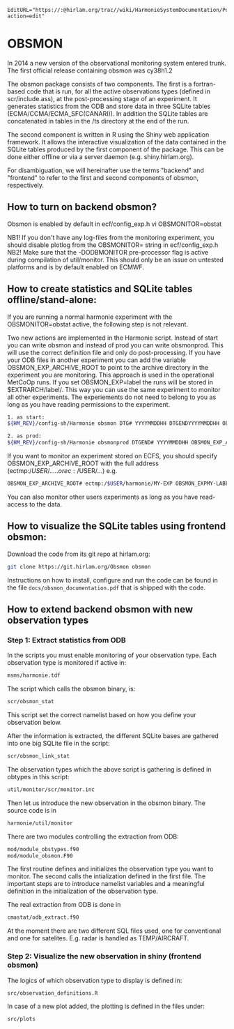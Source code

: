 ```@meta
EditURL="https://:@hirlam.org/trac//wiki/HarmonieSystemDocumentation/PostPP/Obsmon?action=edit"
```
# OBSMON

In 2014 a new version of the observational monitoring system entered trunk. The first official release containing obsmon was cy38h1.2

The obsmon package consists of two components. The first is a fortran-based code that is run, for all the active observations types (defined in scr/include.ass), at the post-processing stage of an experiment. It generates statistics from the ODB and store data in three SQLite tables (ECMA/CCMA/ECMA_SFC(CANARI)). In addition the SQLite tables are concatenated in tables in the /ts directory at the end of the run.

The second component is written in R using the Shiny web application framework. It allows the interactive visualization of the data contained in the SQLite tables produced by the first component of the package. This can be done either offline or via a server daemon (e.g. shiny.hirlam.org).

For disambiguation, we will hereinafter use the terms "backend" and "frontend" to refer to the first and second components of obsmon, respectively.


## How to turn on backend obsmon?

Obsmon is enabled by default in ecf/config_exp.h  vi OBSMONITOR=obstat

NB1! If you don't have any log-files from the monitoring experiment, you should disable plotlog from the OBSMONITOR= string in ecf/config_exp.h 
NB2! Make sure that the -DODBMONITOR pre-processor flag is active during compilation of util/monitor. This should only be an issue on untested platforms and is by default enabled on ECMWF.


## How to create statistics and SQLite tables offline/stand-alone:

If you are running a normal harmonie experiment with the OBSMONITOR=obstat active, the following step is not relevant.

Two new actions are implemented in the Harmonie script. Instead of start you can write obsmon and instead of prod you can write obsmonprod. This will use the correct definition file and only do post-processing. If you have your ODB files in another experiment you can add the variable OBSMON_EXP_ARCHIVE_ROOT to point to the archive directory in the experiment you are monitoring. This approach is used in the operational MetCoOp runs. If you set OBSMON_EXP=label the runs will be stored in $EXTRARCH/label/. This way you can use the same experiment to monitor all other experiments. The experiements do not need to belong to you as long as you have reading permissions to the experiment. 

```bash
1. as start:
${HM_REV}/config-sh/Harmonie obsmon DTG# YYYYMMDDHH DTGENDYYYYMMDDHH OBSMON_EXP_ARCHIVE_ROOT# PATH-TO-ARCHIVE-DIRECTORY-TO-MONITOR OBSMON_EXPMY-LABEL
```


```bash
2. as prod:
${HM_REV}/config-sh/Harmonie obsmonprod DTGEND# YYYYMMDDHH OBSMON_EXP_ARCHIVE_ROOTPATH-TO-ARCHIVE-DIRECTORY-TO-MONITOR OBSMON_EXP=MY-LABEL
```

If you want to monitor an experiment stored on ECFS, you should specify OBSMON_EXP_ARCHIVE_ROOT with the full address (ectmp:/$USER/..... or ec:/$USER/...) e.g. 
```bash
OBSMON_EXP_ARCHIVE_ROOT# ectmp:/$USER/harmonie/MY-EXP OBSMON_EXPMY-LABEL
```

You can also monitor other users experiments as long as you have read-access to the data.

## How to visualize the SQLite tables using frontend obsmon:

Download the code from its git repo at hirlam.org:
```bash
git clone https://git.hirlam.org/Obsmon obsmon
```

Instructions on how to install, configure and run the code can be found in the file `docs/obsmon_documentation.pdf` that is shipped with the code.


## How to extend backend obsmon with new observation types

### Step 1: Extract statistics from ODB

In the scripts you must enable monitoring of your observation type. Each observation type is monitored if active in:
```bash
msms/harmonie.tdf
```

The script which calls the obsmon binary, is:
```bash
scr/obsmon_stat
```
This script set the correct namelist based on how you define your observation below. 

After the information is extracted, the different SQLite bases are gathered into one big SQLite file in the script:
```bash
scr/obsmon_link_stat
```

The observation types which the above script is gathering is defined in obtypes in this script:
```bash
util/monitor/scr/monitor.inc
```

Then let us introduce the new observation in the obsmon binary. The source code is in 
```bash
harmonie/util/monitor
```

There are two modules controlling the extraction from ODB:
```bash
mod/module_obstypes.f90
mod/module_obsmon.F90
```

The first routine defines and initializes the observation type you want to monitor. The second calls the intialization defined in the first file. The important steps are to introduce namelist variables and a meaningful definition in the initialization of the observation type.

The real extraction from ODB is done in
```bash
cmastat/odb_extract.f90
```

At the moment there are two different SQL files used, one for conventional and one for satelites. E.g. radar is handled as TEMP/AIRCRAFT.

### Step 2: Visualize the new observation in shiny (frontend obsmon)

The logics of which observation type to display is defined in:
```bash
src/observation_definitions.R
```

In case of a new plot added, the plotting is defined in the files under:
```bash
src/plots
```
